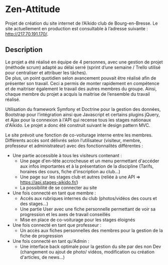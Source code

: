 # Zen-Attitude
Projet de création du site internet de l’Aïkido club de Bourg-en-Bresse. Le site actuellement en production est consultable à l’adresse suivante : http://217.70.191.170/.

## Description

Le projet a été réalisé en équipe de 4 personnes, avec une gestion de projet (méthode scrum) adapté au délai serré (sprint d’une semaine / Trello utilisé pour centraliser et attribuer les tâches).  
De plus, un point quotidien selon avancement pouvait être réalisé afin de présenter son travail. Ceci a permis de monter rapidement en compétence et de maitriser également le travail des autres membres du groupe. Ainsi, chaque membre du projet a acquis la maitrise de l’ensemble du travail réalisé.

Utilisation du framework Symfony et Doctrine pour la gestion des données, Bootstrap pour l’intégration ainsi que Javascript et certains plugins jQuery, et Ajax pour la connexion à l'API qui recense tous les stages nationaux d'Aïkido. Le projet a donc été construit suivant le design pattern MVC.  

Le site prévoit une fonction de co-voiturage interne entre les membres.
Différents accès sont délivrés selon l’utilisateur (visiteur, membre, professeur et administrateur) avec des fonctionnalités différentes :  
- Une partie accessible à tous les visiteurs contenant :
    - Une page d'en-tête accrocheuse et un menu permettant d'accéder aux infos importantes et à la présentation de la discipline (Tarifs, horaires des cours, fiche d'inscription au club...)
    - Une page sur les stages club et autres (reliée à une API => https://api.stages-aikido.fr/)
    - La possibilité de se connecter au site
- Une fois connecté en tant que membre :
    - Accés aux rubriques internes du club (photos/vidéos des cours et des stages...)
    - Une partie User avec une fiche personnelle permettant de voir sa progression et les axes de travail conseillés
    - Mise en place de co-voiturage pour les stages éloignés
- Une fois connecté en tant que professeur :
    - Un accès aux fiches personnelles des membres pour la gestion de la fiche de progression
- Une fois connecté en tant qu'Admin :
    - Une interface back optimale pour la gestion du site par des non Dev (changement ou ajout de photo/ vidéos, modification ou création d'articles, de news...)